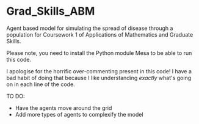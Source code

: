 # Grad_Skills_ABM
Agent based model for simulating the spread of disease through a population for Coursework 1 of Applications of Mathematics and Graduate Skills.

Please note, you need to install the Python module Mesa to be able to run this code.

I apologise for the horrific over-commenting present in this code! I have a bad habit of doing that because I like understanding *exactly* what's going on in each line of the code. 

TO DO:
- Have the agents move around the grid
- Add more types of agents to complexify the model
